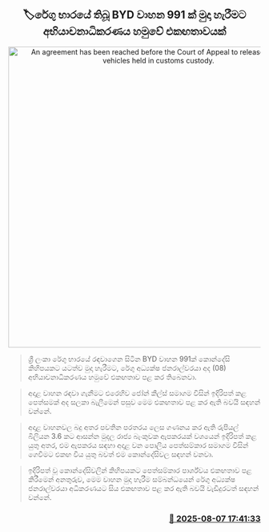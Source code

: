 <p align='center'><b><h2 align='center' title='An agreement has been reached before the Court of Appeal to release 991 BYD vehicles held in customs custody.'>🏷රේගු භාරයේ තිබූ BYD වාහන 991 ක් මුදා හැරීමට අභියාචනාධිකරණය හමුවේ එකඟතාවයක්

</h2></b></p>
<p align='center'><img src='https://helakuru.sgp1.cdn.digitaloceanspaces.com/esana/images/lib/byd-new-u.jpg' width='600' alt='An agreement has been reached before the Court of Appeal to release 991 BYD vehicles held in customs custody.'></p>

> ශ්‍රී ලංකා රේගු භාරයේ රඳවාගෙන සිටින BYD වාහන 991ක් කොන්දේසි කිහිපයකට යටත්ව මුදා හැරීමට, රේගු අධ්‍යක්ෂ ජනරාල්වරයා අද (08) අභියාචනාධිකරණය හමුවේ එකඟතාව පළ කර තිබෙනවා.

> අදාළ වාහන රඳවා ගැනීමට එරෙහිව ජෝන් කීල්ස් සමාගම විසින් ඉදිරිපත් කළ පෙත්සමක් අද සලකා බැලීමෙන් පසුව මෙම එකඟතාව පළ කර ඇති බවයි සඳහන් වන්නේ.

> අදාළ වාහනවල බදු අතර පවතින පරතරය ලෙස ගණනය කර ඇති රුපියල් බිලියන 3.6 කට ආසන්න මුදල රාජ්‍ය බැංකුවක ඇපකරයක් වශයෙන් ඉදිරිපත් කළ යුතු අතර, එම ඇපකරය සඳහා අදාළ වන පොලිය පෙත්සම්කාර සමාගම විසින් ගෙවීමට එකඟ විය යුතු බවත් එම කොන්දේසිවල සඳහන් වනවා.

> ඉදිරිපත් වූ කොන්දේසිවලින් කිහිපයකට පෙත්සම්කාර පාර්ශ්වය එකඟතාව පළ කිරීමෙන් අනතුරුව, මෙම වාහන මුදා හැරීම සම්බන්ධයෙන් රේගු අධ්‍යක්ෂ ජනරාල්වරයා අධිකරණයට සිය එකඟතාව පළ කර ඇති බවයි වැඩිදුරටත් සඳහන් වන්නේ.



<h3 align='right'><a href='https://www.helakuru.lk/esana/p/112544/'>📅 2025-08-07 17:41:33</a></h3>
